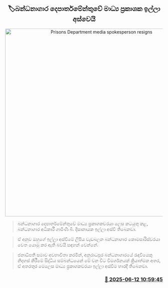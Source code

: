 <p align='center'><b><h2 align='center' title='Prisons Department media spokesperson resigns'>🏷බන්ධනාගාර දෙපාර්තමේන්තු‍වේ මාධ්‍ය ප්‍රකාශක ඉල්ලා අස්වෙයි</h2></b></p>
<p align='center'><img src='https://helakuru.sgp1.cdn.digitaloceanspaces.com/esana/images/lib/gamini-b-disanayake.jpg' width='600' alt='Prisons Department media spokesperson resigns'></p>

> බන්ධනාගාර දෙපාර්තමේන්තුවේ මාධ්‍ය ප්‍රකාශකවරයා ලෙස කටයුතු කළ, බන්ධනාගාර අධිකාරී ගාමිණී බී. දිසානායක ඉල්ලා අස්වී තිබෙනවා.

> ඒ අනුව ඔහුගේ ඉල්ලා අස්වීමේ ලිපිය වැඩබලන බන්ධනාගාර කොමසාරිස්වරයා වෙත යොමු කර ඇති බවයි සඳහන් වෙන්නේ.

> ජනාධිපති සමාව අවභාවිතා කරමින්, අනුරාධපුර බන්ධනාගාරයේ රැඳවියෙකු නිදහස් කිරීමේ සිද්ධිය සම්බන්ධයෙන් මේ වන විට විමර්ශනයක් ක්‍රියාත්මක අතර, ඒ අතරතුර මෙලෙස මාධ්‍ය ප්‍රකාශකවරයා ඉල්ලා අස්වීම භාරදී තිබෙනවා.



<h3 align='right'><a href='https://www.helakuru.lk/esana/p/110930/'>📅 2025-06-12 10:59:45</a></h3>
